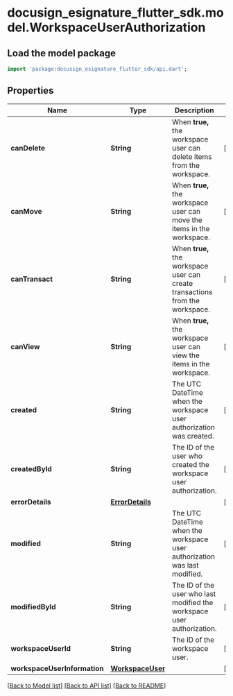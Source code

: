# docusign_esignature_flutter_sdk.model.WorkspaceUserAuthorization

## Load the model package
```dart
import 'package:docusign_esignature_flutter_sdk/api.dart';
```

## Properties
Name | Type | Description | Notes
------------ | ------------- | ------------- | -------------
**canDelete** | **String** | When **true,** the workspace user can delete items from the workspace. | [optional] 
**canMove** | **String** | When **true,** the workspace user can move the items in the workspace. | [optional] 
**canTransact** | **String** | When **true,** the workspace user can create transactions from the workspace. | [optional] 
**canView** | **String** | When **true,** the workspace user can view the items in the workspace. | [optional] 
**created** | **String** | The UTC DateTime when the workspace user authorization was created. | [optional] 
**createdById** | **String** | The ID of the user who created the workspace user authorization.  | [optional] 
**errorDetails** | [**ErrorDetails**](ErrorDetails.md) |  | [optional] 
**modified** | **String** | The UTC DateTime when the workspace user authorization was last modified. | [optional] 
**modifiedById** | **String** | The ID of the user who last modified the workspace user authorization. | [optional] 
**workspaceUserId** | **String** | The ID of the workspace user. | [optional] 
**workspaceUserInformation** | [**WorkspaceUser**](WorkspaceUser.md) |  | [optional] 

[[Back to Model list]](../README.md#documentation-for-models) [[Back to API list]](../README.md#documentation-for-api-endpoints) [[Back to README]](../README.md)


